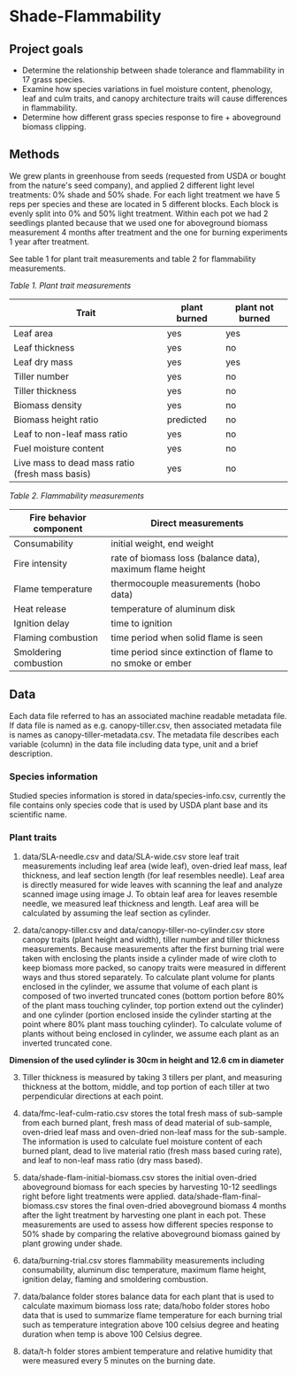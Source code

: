 Shade-Flammability
===================

Project goals
-------------

- Determine the relationship between shade tolerance and flammability in 17 grass species.
- Examine how species variations in fuel moisture content, phenology, leaf and culm traits, and canopy architecture traits will cause differences in flammability.
- Determine how different grass species response to fire + aboveground biomass clipping.

Methods
---------

We grew plants in greenhouse from seeds (requested from USDA or bought from the nature's seed company), and applied 2 different light level treatments: 0% shade and 50% shade. For each light treatment we have 5 reps per species and these are located in 5 different blocks. Each block is evenly split into 0% and 50% light treatment. Within each pot we had 2 seedlings planted because that we used one for aboveground biomass measurement 4 months after treatment and the one for burning experiments 1 year after treatment.

See table 1 for plant trait measurements and table 2 for flammability measurements.

*Table 1. Plant trait measurements*

| Trait                                           | plant burned | plant not burned |
| -----                                           | ------------ | ---------------- |
| Leaf area                                       | yes          | yes              |
| Leaf thickness                                  | yes          | no               |
| Leaf dry mass                                   | yes          | yes              |
| Tiller number                                   | yes          | no               |
| Tiller thickness                                | yes          | no               |
| Biomass density                                 | yes          | no               |
| Biomass height ratio                            | predicted    | no               |
| Leaf to non-leaf mass ratio                     | yes          | no               |
| Fuel moisture content                           | yes          | no               |
| Live mass to dead mass ratio (fresh mass basis) | yes          | no               |

*Table 2. Flammability measurements*
 
| Fire behavior component | Direct measurements                                         |
| ----------------------- | -------------------                                         |
| Consumability           | initial weight, end weight                                  |
| Fire intensity          | rate of biomass loss (balance data), maximum flame height   |
| Flame temperature       | thermocouple measurements (hobo data)                       |
| Heat release            | temperature of aluminum disk                                |
| Ignition delay          | time to ignition                                            |
| Flaming combustion      | time period when solid flame is seen                        |
| Smoldering combustion   | time period since extinction of flame to no smoke or ember  |
					
Data
------
Each data file referred to has an associated machine readable metadata file. If data file is named as e.g. canopy-tiller.csv, then associated metadata file is names as canopy-tiller-metadata.csv. The metadata file describes each variable (column) in the data file including data type, unit and a brief description.

### Species information

Studied species information is stored in data/species-info.csv, currently the file contains only species code that is used by USDA plant base and its scientific name.

###  Plant traits 

1. data/SLA-needle.csv and data/SLA-wide.csv store leaf trait measurements including leaf area (wide leaf), oven-dried leaf mass, leaf thickness, and leaf section length (for leaf resembles needle). Leaf area is directly measured for wide leaves with scanning the leaf and analyze scanned image using image J. To obtain leaf area for leaves resemble needle, we measured leaf thickness and length. Leaf area will be calculated by assuming the leaf section as cylinder.

2. data/canopy-tiller.csv and data/canopy-tiller-no-cylinder.csv store canopy traits (plant height and width), tiller number and tiller thickness measurements. Because measurements after the first burning trial were taken with enclosing the plants inside a cylinder made of wire cloth to keep biomass more packed, so canopy traits were measured in different ways and thus stored separately. To calculate plant volume for plants enclosed in the cylinder, we assume that volume of each plant is composed of two inverted truncated cones (bottom portion before 80% of the plant mass touching cylinder, top portion extend out the cylinder) and one cylinder (portion enclosed inside the cylinder starting at the point where 80% plant mass touching cylinder). To calculate volume of plants without being enclosed in cylinder, we assume each plant as an inverted truncated cone.

**Dimension of the used cylinder is 30cm in height and 12.6 cm in diameter**

3. Tiller thickness is measured by taking 3 tillers per plant, and measuring thickness at the bottom, middle, and top portion of each tiller at two perpendicular directions at each point.


4. data/fmc-leaf-culm-ratio.csv stores the total fresh mass of sub-sample from each burned plant, fresh mass of dead material of sub-sample, oven-dried leaf mass and oven-dried non-leaf mass for the sub-sample. The information is used to calculate fuel moisture content of each burned plant, dead to live material ratio (fresh mass based curing rate), and leaf to non-leaf mass ratio (dry mass based).

5. data/shade-flam-initial-biomass.csv stores the initial oven-dried aboveground biomass for each species by harvesting 10-12 seedlings right before light treatments were applied. data/shade-flam-final-biomass.csv stores the final oven-dried aboveground biomass 4 months after the light treatment by harvesting one plant in each pot. These measurements are used to assess how different species response to 50% shade by comparing the relative aboveground biomass gained by plant growing under shade.

6. data/burning-trial.csv stores flammability measurements including consumability, aluminum disc temperature, maximum flame height, ignition delay, flaming and smoldering combustion.

7. data/balance folder stores balance data for each plant that is used to calculate maximum biomass loss rate; data/hobo folder stores hobo data that is used to summarize flame temperature for each burning trial such as temperature integration above 100 celsius degree and heating duration when temp is above 100 Celsius degree.

8. data/t-h folder stores ambient temperature and relative humidity that were measured every 5 minutes on the burning date.
